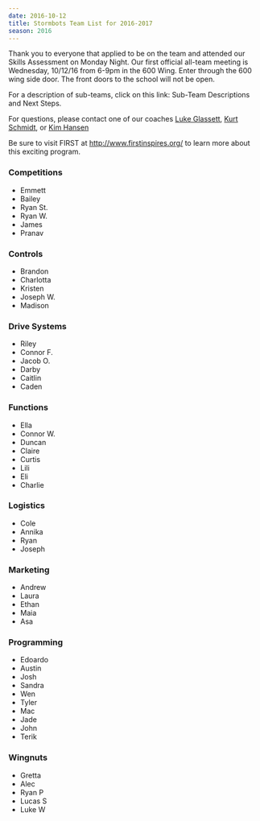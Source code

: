 ```yaml
---
date: 2016-10-12
title: Stormbots Team List for 2016-2017
season: 2016
---
```



Thank you to everyone that applied to be on the team and attended our Skills Assessment on Monday Night.  Our first official all-team meeting is Wednesday, 10/12/16 from 6-9pm in the 600 Wing.  Enter through the 600 wing side door.  The front doors to the school will not be open.

For a description of sub-teams, click on this link:  Sub-Team Descriptions and Next Steps.

For questions, please contact one of our coaches
[Luke Glassett](mailto:lucas.glassett@vansd.org),
[Kurt Schmidt](kurt.schmidt@vansd.org),  or
[Kim Hansen](mailto:khansen@vansd.org)

Be sure to visit FIRST at http://www.firstinspires.org/ to learn more about this exciting program.

### Competitions
- Emmett      
- Bailey
- Ryan St.
- Ryan W.
- James
- Pranav

### Controls
- Brandon
- Charlotta
- Kristen
- Joseph W.
- Madison

### Drive Systems
- Riley
- Connor F.
- Jacob O.
- Darby
- Caitlin
- Caden

### Functions
- Ella
- Connor W.
- Duncan
- Claire
- Curtis
- Lili
- Eli
- Charlie

### Logistics
- Cole
- Annika
- Ryan
- Joseph

### Marketing
- Andrew
- Laura
- Ethan
- Maia
- Asa

### Programming
- Edoardo
- Austin
- Josh
- Sandra
- Wen
- Tyler
- Mac
- Jade
- John
- Terik

### Wingnuts
- Gretta
- Alec
- Ryan P
- Lucas S
- Luke W
